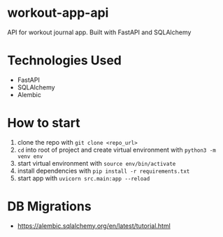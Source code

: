 # workout-app-api

API for workout journal app. Built with FastAPI and SQLAlchemy

# Technologies Used

- FastAPI
- SQLAlchemy
- Alembic

# How to start

1. clone the repo with `git clone <repo_url>`
2. `cd` into root of project and create virtual environment with `python3 -m venv env`
3. start virtual environment with `source env/bin/activate`
4. install dependencies with `pip install -r requirements.txt`
5. start app with `uvicorn src.main:app --reload`

# DB Migrations

- https://alembic.sqlalchemy.org/en/latest/tutorial.html

